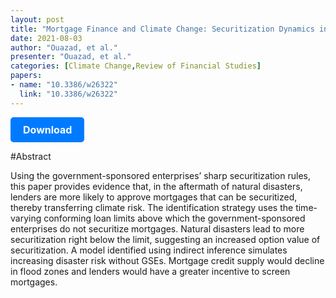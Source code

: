 ```yaml
---
layout: post
title: "Mortgage Finance and Climate Change: Securitization Dynamics in the Aftermath of Natural Disasters "
date: 2021-08-03
author: "Ouazad, et al."
presenter: "Ouazad, et al."
categories: [Climate Change,Review of Financial Studies]
papers:
- name: "10.3386/w26322"
  link: "10.3386/w26322"
---
```


<p>
  <a href='https://sci.bban.top/pdf/10.3386/w26322.pdf' class='button'>
    Download
  </a>
</p>

<style>
  .button {
    display: inline-block;
    padding: 10px 20px;
    background-color: #007bff;
    color: #fff;
    text-decoration: none;
    border-radius: 5px;
    font-size: 16px;
    font-weight: bold;
  }
</style>

#Abstract
<p>Using the government-sponsored enterprises’ sharp securitization rules, this paper provides evidence that, in the aftermath of natural disasters, lenders are more likely to approve mortgages that can be securitized, thereby transferring climate risk. The identification strategy uses the time-varying conforming loan limits above which the government-sponsored enterprises do not securitize mortgages. Natural disasters lead to more securitization right below the limit, suggesting an increased option value of securitization. A model identified using indirect inference simulates increasing disaster risk without GSEs. Mortgage credit supply would decline in flood zones and lenders would have a greater incentive to screen mortgages.</p>

